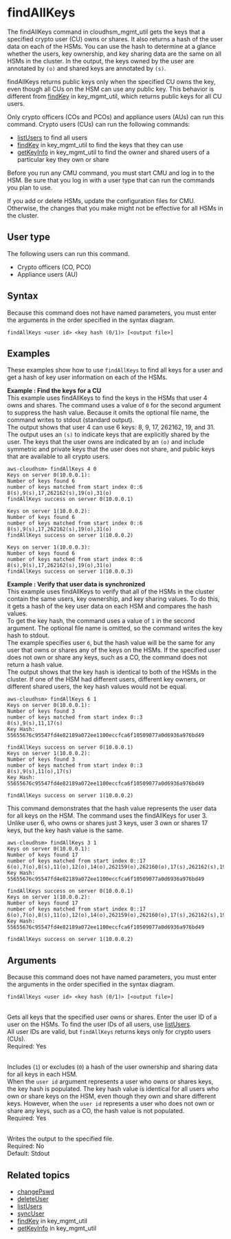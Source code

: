 # findAllKeys<a name="cloudhsm_mgmt_util-findAllKeys"></a>

The findAllKeys command in cloudhsm\_mgmt\_util gets the keys that a specified crypto user \(CU\) owns or shares\. It also returns a hash of the user data on each of the HSMs\. You can use the hash to determine at a glance whether the users, key ownership, and key sharing data are the same on all HSMs in the cluster\. In the output, the keys owned by the user are annotated by `(o)` and shared keys are annotated by `(s)`\.

findAllKeys returns public keys only when the specified CU owns the key, even though all CUs on the HSM can use any public key\. This behavior is different from [findKey](key_mgmt_util-findKey.md) in key\_mgmt\_util, which returns public keys for all CU users\.

Only crypto officers \(COs and PCOs\) and appliance users \(AUs\) can run this command\. Crypto users \(CUs\) can run the following commands:
+ [listUsers](cloudhsm_mgmt_util-listUsers.md) to find all users
+ [findKey](key_mgmt_util-findKey.md) in key\_mgmt\_util to find the keys that they can use
+ [getKeyInfo](key_mgmt_util-getKeyInfo.md) in key\_mgmt\_util to find the owner and shared users of a particular key they own or share

Before you run any CMU command, you must start CMU and log in to the HSM\. Be sure that you log in with a user type that can run the commands you plan to use\.

If you add or delete HSMs, update the configuration files for CMU\. Otherwise, the changes that you make might not be effective for all HSMs in the cluster\.

## User type<a name="findAllKeys-userType"></a>

The following users can run this command\.
+ Crypto officers \(CO, PCO\)
+ Appliance users \(AU\)

## Syntax<a name="findAllKeys-syntax"></a>

Because this command does not have named parameters, you must enter the arguments in the order specified in the syntax diagram\.

```
findAllKeys <user id> <key hash (0/1)> [<output file>]
```

## Examples<a name="findAllKeys-examples"></a>

These examples show how to use `findAllKeys` to find all keys for a user and get a hash of key user information on each of the HSMs\.

**Example : Find the keys for a CU**  
This example uses findAllKeys to find the keys in the HSMs that user 4 owns and shares\. The command uses a value of `0` for the second argument to suppress the hash value\. Because it omits the optional file name, the command writes to stdout \(standard output\)\.  
The output shows that user 4 can use 6 keys: 8, 9, 17, 262162, 19, and 31\. The output uses an `(s)` to indicate keys that are explicitly shared by the user\. The keys that the user owns are indicated by an `(o)` and include symmetric and private keys that the user does not share, and public keys that are available to all crypto users\.   

```
aws-cloudhsm> findAllKeys 4 0
Keys on server 0(10.0.0.1):
Number of keys found 6
number of keys matched from start index 0::6
8(s),9(s),17,262162(s),19(o),31(o)
findAllKeys success on server 0(10.0.0.1)

Keys on server 1(10.0.0.2):
Number of keys found 6
number of keys matched from start index 0::6
8(s),9(s),17,262162(s),19(o),31(o)
findAllKeys success on server 1(10.0.0.2)

Keys on server 1(10.0.0.3):
Number of keys found 6
number of keys matched from start index 0::6
8(s),9(s),17,262162(s),19(o),31(o)
findAllKeys success on server 1(10.0.0.3)
```

**Example : Verify that user data is synchronized**  
This example uses findAllKeys to verify that all of the HSMs in the cluster contain the same users, key ownership, and key sharing values\. To do this, it gets a hash of the key user data on each HSM and compares the hash values\.  
To get the key hash, the command uses a value of `1` in the second argument\. The optional file name is omitted, so the command writes the key hash to stdout\.   
The example specifies user `6`, but the hash value will be the same for any user that owns or shares any of the keys on the HSMs\. If the specified user does not own or share any keys, such as a CO, the command does not return a hash value\.   
The output shows that the key hash is identical to both of the HSMs in the cluster\. If one of the HSM had different users, different key owners, or different shared users, the key hash values would not be equal\.  

```
aws-cloudhsm> findAllKeys 6 1
Keys on server 0(10.0.0.1):
Number of keys found 3
number of keys matched from start index 0::3
8(s),9(s),11,17(s)
Key Hash:
55655676c95547fd4e82189a072ee1100eccfca6f10509077a0d6936a976bd49

findAllKeys success on server 0(10.0.0.1)
Keys on server 1(10.0.0.2):
Number of keys found 3
number of keys matched from start index 0::3
8(s),9(s),11(o),17(s)
Key Hash:
55655676c95547fd4e82189a072ee1100eccfca6f10509077a0d6936a976bd49

findAllKeys success on server 1(10.0.0.2)
```
This command demonstrates that the hash value represents the user data for all keys on the HSM\. The command uses the findAllKeys for user 3\. Unlike user 6, who owns or shares just 3 keys, user 3 own or shares 17 keys, but the key hash value is the same\.  

```
aws-cloudhsm> findAllKeys 3 1
Keys on server 0(10.0.0.1):
Number of keys found 17
number of keys matched from start index 0::17
6(o),7(o),8(s),11(o),12(o),14(o),262159(o),262160(o),17(s),262162(s),19(s),20(o),21(o),262177(o),262179(o),262180(o),262181(o)
Key Hash:
55655676c95547fd4e82189a072ee1100eccfca6f10509077a0d6936a976bd49

findAllKeys success on server 0(10.0.0.1)
Keys on server 1(10.0.0.2):
Number of keys found 17
number of keys matched from start index 0::17
6(o),7(o),8(s),11(o),12(o),14(o),262159(o),262160(o),17(s),262162(s),19(s),20(o),21(o),262177(o),262179(o),262180(o),262181(o)
Key Hash:
55655676c95547fd4e82189a072ee1100eccfca6f10509077a0d6936a976bd49

findAllKeys success on server 1(10.0.0.2)
```

## Arguments<a name="findAllKeys-params"></a>

Because this command does not have named parameters, you must enter the arguments in the order specified in the syntax diagram\.

```
findAllKeys <user id> <key hash (0/1)> [<output file>]
```

**<user id>**  
Gets all keys that the specified user owns or shares\. Enter the user ID of a user on the HSMs\. To find the user IDs of all users, use [listUsers](cloudhsm_mgmt_util-listUsers.md)\.  
All user IDs are valid, but `findAllKeys` returns keys only for crypto users \(CUs\)\.  
Required: Yes

**<key hash>**  
Includes \(`1`\) or excludes \(`0`\) a hash of the user ownership and sharing data for all keys in each HSM\.  
When the `user id` argument represents a user who owns or shares keys, the key hash is populated\. The key hash value is identical for all users who own or share keys on the HSM, even though they own and share different keys\. However, when the `user id` represents a user who does not own or share any keys, such as a CO, the hash value is not populated\.  
Required: Yes

**<output file>**  
Writes the output to the specified file\.   
Required: No  
Default: Stdout

## Related topics<a name="findAllKeys-seealso"></a>
+ [changePswd](cloudhsm_mgmt_util-changePswd.md)
+ [deleteUser](cloudhsm_mgmt_util-deleteUser.md)
+ [listUsers](cloudhsm_mgmt_util-listUsers.md)
+ [syncUser](cloudhsm_mgmt_util-syncUser.md)
+ [findKey](key_mgmt_util-findKey.md) in key\_mgmt\_util
+ [getKeyInfo](key_mgmt_util-getKeyInfo.md) in key\_mgmt\_util